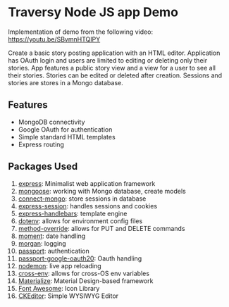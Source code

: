 # Traversy Node JS app Demo

Implementation of demo from the following video:
https://youtu.be/SBvmnHTQIPY

Create a basic story posting application with an HTML editor. Application has OAuth login and users are limited to editing or deleting only their stories.
App features a public story view and a view for a user to see all their stories. Stories can be edited or deleted after creation. Sessions and stories are stores in a Mongo database.

## Features
* MongoDB connectivity
* Google OAuth for authentication
* Simple standard HTML templates
* Express routing

## Packages Used
1. [express](https://expressjs.com/): Minimalist web application framework
2. [mongoose](https://www.npmjs.com/package/mongoose): working with Mongo database, create models
3. [connect-mongo](https://www.npmjs.com/package/connect-mongo): store sessions in database
4. [express-session](https://www.npmjs.com/package/express-session): handles sessions and cookies
5. [express-handlebars](https://www.npmjs.com/package/express-handlebars): template engine
6. [dotenv](https://www.npmjs.com/package/dotenv): allows for environment config files
7. [method-override](https://www.npmjs.com/package/method-override): allows for PUT and DELETE commands
8. [moment](https://www.npmjs.com/package/moment): date handling
9. [morgan](https://www.npmjs.com/package/morgan): logging
10. [passport](https://www.npmjs.com/package/passport): authentication
11. [passport-google-oauth20](https://www.npmjs.com/package/passport-google-oauth20): Oauth handling
12. [nodemon](https://www.npmjs.com/package/nodemon): live app reloading
13. [cross-env](https://www.npmjs.com/package/cross-env): allows for cross-OS env variables
14. [Materialize](https://materializecss.com/): Material Design-based framework
15. [Font Awesome](https://fontawesome.com/): Icon Library
16. [CKEditor](https://ckeditor.com/): Simple WYSIWYG Editor
